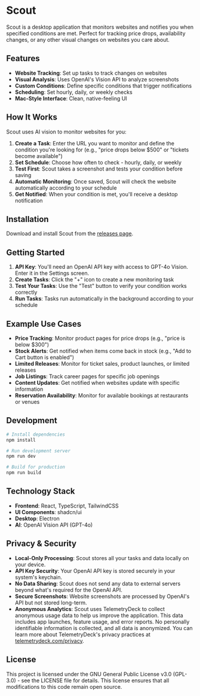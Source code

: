 # Scout

Scout is a desktop application that monitors websites and notifies you when specified conditions are met. Perfect for tracking price drops, availability changes, or any other visual changes on websites you care about.

## Features

- **Website Tracking**: Set up tasks to track changes on websites
- **Visual Analysis**: Uses OpenAI's Vision API to analyze screenshots
- **Custom Conditions**: Define specific conditions that trigger notifications
- **Scheduling**: Set hourly, daily, or weekly checks
- **Mac-Style Interface**: Clean, native-feeling UI

## How It Works

Scout uses AI vision to monitor websites for you:

1. **Create a Task**: Enter the URL you want to monitor and define the condition you're looking for (e.g., "price drops below $500" or "tickets become available")
2. **Set Schedule**: Choose how often to check - hourly, daily, or weekly
3. **Test First**: Scout takes a screenshot and tests your condition before saving
4. **Automatic Monitoring**: Once saved, Scout will check the website automatically according to your schedule
5. **Get Notified**: When your condition is met, you'll receive a desktop notification

## Installation

Download and install Scout from the [releases page](https://github.com/gustavscirulis/scout/releases).

## Getting Started

1. **API Key**: You'll need an OpenAI API key with access to GPT-4o Vision. Enter it in the Settings screen.
2. **Create Tasks**: Click the "+" icon to create a new monitoring task
3. **Test Your Tasks**: Use the "Test" button to verify your condition works correctly
4. **Run Tasks**: Tasks run automatically in the background according to your schedule

## Example Use Cases

- **Price Tracking**: Monitor product pages for price drops (e.g., "price is below $300")
- **Stock Alerts**: Get notified when items come back in stock (e.g., "Add to Cart button is enabled")
- **Limited Releases**: Monitor for ticket sales, product launches, or limited releases
- **Job Listings**: Track career pages for specific job openings
- **Content Updates**: Get notified when websites update with specific information
- **Reservation Availability**: Monitor for available bookings at restaurants or venues

## Development

```bash
# Install dependencies
npm install

# Run development server
npm run dev

# Build for production
npm run build
```

## Technology Stack

- **Frontend**: React, TypeScript, TailwindCSS
- **UI Components**: shadcn/ui
- **Desktop**: Electron
- **AI**: OpenAI Vision API (GPT-4o)

## Privacy & Security

- **Local-Only Processing**: Scout stores all your tasks and data locally on your device.
- **API Key Security**: Your OpenAI API key is stored securely in your system's keychain.
- **No Data Sharing**: Scout does not send any data to external servers beyond what's required for the OpenAI API.
- **Secure Screenshots**: Website screenshots are processed by OpenAI's API but not stored long-term.
- **Anonymous Analytics**: Scout uses TelemetryDeck to collect anonymous usage data to help us improve the application. This data includes app launches, feature usage, and error reports. No personally identifiable information is collected, and all data is anonymized. You can learn more about TelemetryDeck's privacy practices at [telemetrydeck.com/privacy](https://telemetrydeck.com/privacy).

## License

This project is licensed under the GNU General Public License v3.0 (GPL-3.0) - see the LICENSE file for details. This license ensures that all modifications to this code remain open source.
